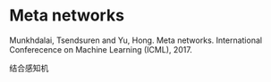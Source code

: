 # Meta networks

Munkhdalai, Tsendsuren and Yu, Hong. Meta networks. International Conferecence on Machine Learning (ICML), 2017.

结合感知机
